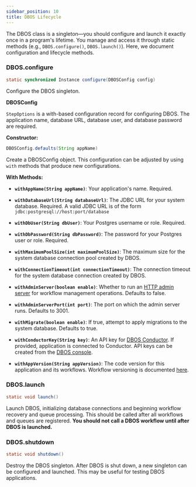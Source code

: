```yaml
---
sidebar_position: 10
title: DBOS Lifecycle
---
```


The DBOS class is a singleton&mdash;you should configure and launch it exactly once in a program's lifetime.
You manage and access it through static methods (e.g., `DBOS.configure()`, `DBOS.launch()`).
Here, we document configuration and lifecycle methods.

### DBOS.configure

```java
static synchronized Instance configure(DBOSConfig config)
```

Configure the DBOS singleton.

**DBOSConfig**

`StepOptions` is a with-based configuration record for configuring DBOS.
The application name, database URL, database user, and database password are required.


**Constructor:**

```java
DBOSConfig.defaults(String appName)
```

Create a DBOSConfig object.  This configuration can be adjusted by using `with` methods that produce new configurations.

**With Methods:**

- **`withAppName(String appName)`**: Your application's name. Required.

- **`withDatabaseUrl(String databaseUrl)`**: The JDBC URL for your system database. Required. A valid JDBC URL is of the form `jdbc:postgresql://host:port/database`

- **`withDbUser(String dbUser)`**: Your Postgres username or role. Required.

- **`withDbPassword(String dbPassword)`**: The password for your Postgres user or role. Required.

- **`withMaximumPoolSize(int maximumPoolSize)`**: The maximum size for the system database connection pool created by DBOS.

- **`withConnectionTimeout(int connectionTimeout)`**: The connection timeout for the system database connection created by DBOS.

- **`withAdminServer(boolean enable)`**: Whether to run an [HTTP admin server](../../production/self-hosting/admin-api.md) for workflow management operations. Defaults to false.

- **`withAdminServerPort(int port)`**: The port on which the admin server runs. Defaults to 3001.

- **`withMigrate(boolean enable)`**: If true, attempt to apply migrations to the system database.  Defaults to true.

- **`withConductorKey(String key)`**: An API key for [DBOS Conductor](../../production/self-hosting/conductor.md). If provided, application is connected to Conductor. API keys can be created from the [DBOS console](https://console.dbos.dev).

- **`withAppVersion(String appVersion)`**: The code version for this application and its workflows. Workflow versioning is documented [here](../tutorials/workflow-tutorial.md#workflow-versioning-and-recovery).

### DBOS.launch

```java
static void launch()
```

Launch DBOS, initializing database connections and beginning workflow recovery and queue processing.
This should be called after all workflows and queues are registered.
**You should not call a DBOS workflow until after DBOS is launched.**

### DBOS.shutdown

```java
static void shutdown()
```

Destroy the DBOS singleton.
After DBOS is shut down, a new singleton can be configured and launched.
This may be useful for testing DBOS applications.